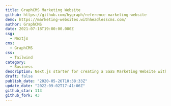 ```yaml
---
title: GraphCMS Marketing Website
github: https://github.com/hygraph/reference-marketing-website
demo: https://marketing-websites.withheadlesscms.com/
author: GraphCMS
date: 2021-07-18T19:00:00.000Z
ssg:
  - Nextjs
cms:
  - GraphCMS
css:
  - Tailwind
category:
  - Business
description: Next.js starter for creating a SaaS Marketing Website with GraphCMS
draft: false
publish_date: "2020-05-26T10:38:33Z"
update_date: "2022-09-02T17:41:06Z"
github_star: 113
github_fork: 43
---
```

